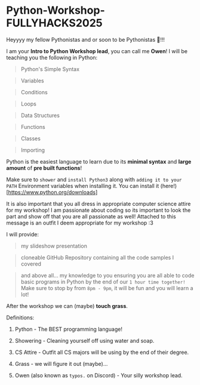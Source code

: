 # Python-Workshop-FULLYHACKS2025

Heyyyy my fellow Pythonistas and or soon to be Pythonistas 💖!!!

I am your **Intro to Python Workshop lead**, you can call me **Owen**!
I will be teaching you the following in Python:

> Python's Simple Syntax

> Variables

> Conditions

> Loops

> Data Structures

> Functions

> Classes

> Importing

Python is the easiest language to learn due to its **minimal syntax** and **large amount** of **pre built functions**!

Make sure to `shower` and `install Python3` along with `adding it to your PATH` Environment variables when installing it. You can install it (here!)[https://www.python.org/downloads]

It is also important that you all dress in appropriate computer science attire for my workshop! I am passionate about coding so its important to look the part and show off that you are all passionate as well! Attached to this message is an outfit I deem appropriate for my workshop :3

I will provide:
> my slideshow presentation

> cloneable GitHub Repository containing all the code samples I covered

> and above all... my knowledge to you ensuring you are all able to code basic programs in Python by the end of our `1 hour time together!` Make sure to stop by from `8pm - 9pm`, it will be fun and you will learn a lot!

After the workshop we can (maybe) **touch grass**.

Definitions:

1. Python - The BEST programming language!

2. Showering - Cleaning yourself off using water and soap.

3. CS Attire - Outfit all CS majors will be using by the end of their degree.

4. Grass - we will figure it out (maybe)...

5. Owen (also known as `typos.` on Discord) - Your silly workshop lead.
